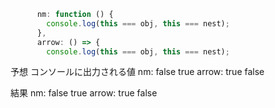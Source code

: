 ﻿```js
      nm: function () {
        console.log(this === obj, this === nest);
      },
      arrow: () => {
        console.log(this === obj, this === nest);
```

予想
コンソールに出力される値
nm: false true
arrow: true false

結果
nm: false true
arrow: true false